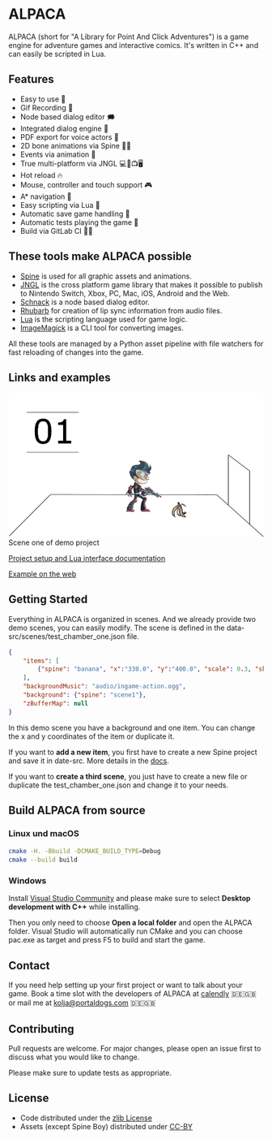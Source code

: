 # ALPACA

ALPACA (short for "A Library for Point And Click Adventures") is a game engine for adventure games and interactive comics.
It's written in C++ and can easily be scripted in Lua.

## Features

- Easy to use 🐣
- Gif Recording 🎉
- Node based dialog editor 🗯️
- Integrated dialog engine 💬
- PDF export for voice actors 🎤
- 2D bone animations via Spine 🦴💀
- Events via animation 🦾
- True multi-platform via JNGL 💻📱📺🖥️
- Hot reload 🔥
- Mouse, controller and touch support 🎮
- A* navigation 🧭
- Easy scripting via Lua 📇
- Automatic save game handling 💾
- Automatic tests playing the game 🤖
- Build via GitLab CI 👷‍♂️

## These tools make ALPACA possible

- [Spine](http://esotericsoftware.com/) is used for all graphic assets and animations.
- [JNGL](https://github.com/jhasse/jngl) is the cross platform game library that makes it possible to publish to Nintendo Switch, Xbox, PC, Mac, iOS, Android and the Web.
- [Schnack](https://gitlab.com/pac4/schnack) is a node based dialog editor.
- [Rhubarb](https://github.com/DanielSWolf/rhubarb-lip-sync) for creation of lip sync information from audio files.
- [Lua](https://www.lua.org/) is the scripting language used for game logic.
- [ImageMagick](https://imagemagick.org/index.php) is a CLI tool for converting images.

All these tools are managed by a Python asset pipeline with file watchers for fast reloading of changes into the game.

## Links and examples

![Demo project](test_chamber_one.gif)
Scene one of demo project

[Project setup and Lua interface documentation](https://alpaca-engine.de/)

[Example on the web](https://alpaca-engine.de/demo/)

## Getting Started

Everything in ALPACA is organized in scenes. And we already provide two demo scenes, you can easily modify. The scene is defined in the data-src/scenes/test_chamber_one.json file.

```json
{
    "items": [
        {"spine": "banana", "x":"330.0", "y":"400.0", "scale": 0.3, "skin": "normal"},
    ],
    "backgroundMusic": "audio/ingame-action.ogg",
    "background": {"spine": "scene1"},
    "zBufferMap": null
}
```

In this demo scene you have a background and one item. You can change the x and y coordinates of the item or duplicate it.

If you want to **add a new item**, you first have to create a new Spine project and save it in date-src. More details in the [docs](https://alpaca-engine.de/).

If you want to **create a third scene**, you just have to create a new file or duplicate the test_chamber_one.json and change it to your needs.

## Build ALPACA from source

### Linux und macOS

```bash
cmake -H. -Bbuild -DCMAKE_BUILD_TYPE=Debug
cmake --build build
```

### Windows

Install [Visual Studio Community](https://visualstudio.microsoft.com/vs/community/) and please make sure to select **Desktop development with C++** while installing.

Then you only need to choose **Open a local folder** and open the ALPACA folder.
Visual Studio will automatically run CMake and you can choose pac.exe as target and press F5 to build and start the game.

## Contact

If you need help setting up your first project or want to talk about your game.
Book a time slot with the developers of ALPACA at [calendly](https://calendly.com/pinguin999/pac-indie-game-development) 🇩🇪🇬🇧
or mail me at [kolja@portaldogs.com](kolja@portaldogs.com) 🇩🇪🇬🇧

## Contributing

Pull requests are welcome. For major changes, please open an issue first
to discuss what you would like to change.

Please make sure to update tests as appropriate.

## License

- Code distributed under the [zlib License](https://choosealicense.com/licenses/zlib/)
- Assets (except Spine Boy) distributed under [CC-BY](https://creativecommons.org/licenses/by/4.0/)
